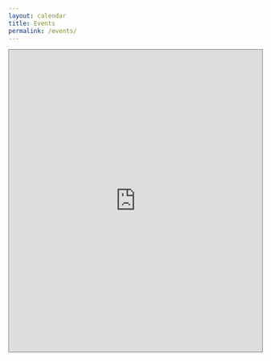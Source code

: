 ```yaml
---
layout: calendar
title: Events
permalink: /events/
---
```


<iframe 
src="https://calendar.google.com/calendar/embed?height=600&amp;wkst=1&amp;bgcolor=%23ffffff&amp;ctz=America%2FToronto&amp;src=Y29udS5nYW1lLmRldkBnbWFpbC5jb20&amp;src=ZnIuY2FuYWRpYW4jaG9saWRheUBncm91cC52LmNhbGVuZGFyLmdvb2dsZS5jb20&amp;color=%23AD1457&amp;color=%230B8043" 
style="border:solid 1px #777" 
width="100%" 
height="600" 
frameborder="0" 
scrolling="no">
</iframe>